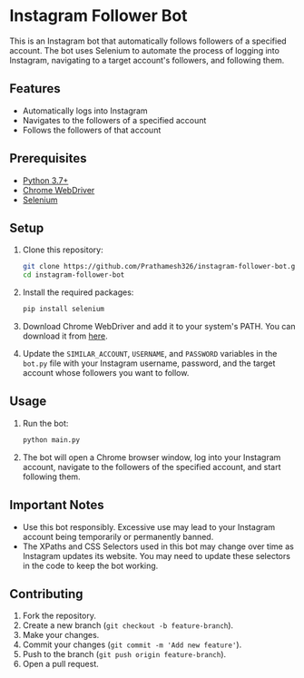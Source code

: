 # Instagram Follower Bot

This is an Instagram bot that automatically follows followers of a specified account. The bot uses Selenium to automate the process of logging into Instagram, navigating to a target account's followers, and following them.

## Features

- Automatically logs into Instagram
- Navigates to the followers of a specified account
- Follows the followers of that account

## Prerequisites

- [Python 3.7+](https://www.python.org/downloads/)
- [Chrome WebDriver](https://sites.google.com/a/chromium.org/chromedriver/downloads)
- [Selenium](https://pypi.org/project/selenium/)

## Setup

1. Clone this repository:

    ```sh
    git clone https://github.com/Prathamesh326/instagram-follower-bot.git
    cd instagram-follower-bot
    ```

2. Install the required packages:

    ```sh
    pip install selenium
    ```

3. Download Chrome WebDriver and add it to your system's PATH. You can download it from [here](https://sites.google.com/a/chromium.org/chromedriver/downloads).

4. Update the `SIMILAR_ACCOUNT`, `USERNAME`, and `PASSWORD` variables in the `bot.py` file with your Instagram username, password, and the target account whose followers you want to follow.

## Usage

1. Run the bot:

    ```sh
    python main.py
    ```

2. The bot will open a Chrome browser window, log into your Instagram account, navigate to the followers of the specified account, and start following them.

## Important Notes

- Use this bot responsibly. Excessive use may lead to your Instagram account being temporarily or permanently banned.
- The XPaths and CSS Selectors used in this bot may change over time as Instagram updates its website. You may need to update these selectors in the code to keep the bot working.

## Contributing

1. Fork the repository.
2. Create a new branch (`git checkout -b feature-branch`).
3. Make your changes.
4. Commit your changes (`git commit -m 'Add new feature'`).
5. Push to the branch (`git push origin feature-branch`).
6. Open a pull request.
